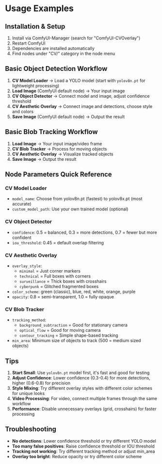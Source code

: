 # Usage Examples

## Installation & Setup

1. Install via ComfyUI-Manager (search for "ComfyUI-CVOverlay") 
2. Restart ComfyUI
3. Dependencies are installed automatically
4. Find nodes under "CV/" category in the node menu

## Basic Object Detection Workflow

1. **CV Model Loader** → Load a YOLO model (start with `yolov8n.pt` for lightweight processing)
2. **Load Image** (ComfyUI default node) → Your input image
3. **CV Object Detector** → Connect model and image, adjust confidence threshold
4. **CV Aesthetic Overlay** → Connect image and detections, choose style and colors
5. **Save Image** (ComfyUI default node) → Output the result

## Basic Blob Tracking Workflow

1. **Load Image** → Your input image/video frame
2. **CV Blob Tracker** → Process for moving objects
3. **CV Aesthetic Overlay** → Visualize tracked objects
4. **Save Image** → Output the result

## Node Parameters Quick Reference

### CV Model Loader
- `model_name`: Choose from yolov8n.pt (fastest) to yolov8x.pt (most accurate)
- `custom_model_path`: Use your own trained model (optional)

### CV Object Detector
- `confidence`: 0.5 = balanced, 0.3 = more detections, 0.7 = fewer but more confident
- `iou_threshold`: 0.45 = default overlap filtering

### CV Aesthetic Overlay
- `overlay_style`: 
  - `minimal` = Just corner markers
  - `technical` = Full boxes with corners
  - `surveillance` = Thick boxes with crosshairs
  - `cyberpunk` = Glitched fragmented boxes
- `color_scheme`: green (classic), blue, red, white, orange, purple
- `opacity`: 0.8 = semi-transparent, 1.0 = fully opaque

### CV Blob Tracker
- `tracking_method`:
  - `background_subtraction` = Good for stationary camera
  - `optical_flow` = Good for moving camera
  - `contour_tracking` = Simple shape-based tracking
- `min_area`: Minimum size of objects to track (500 = medium sized objects)

## Tips

1. **Start Small**: Use `yolov8n.pt` model first, it's fast and good for testing
2. **Adjust Confidence**: Lower confidence (0.3-0.4) for more detections, higher (0.6-0.8) for precision
3. **Style Mixing**: Try different overlay styles with different color schemes for unique looks
4. **Video Processing**: For video, connect multiple frames through the same workflow
5. **Performance**: Disable unnecessary overlays (grid, crosshairs) for faster processing

## Troubleshooting

- **No detections**: Lower confidence threshold or try different YOLO model
- **Too many false positives**: Raise confidence threshold or IOU threshold
- **Tracking not working**: Try different tracking method or adjust min_area
- **Overlay too bright**: Reduce opacity or try different color scheme
